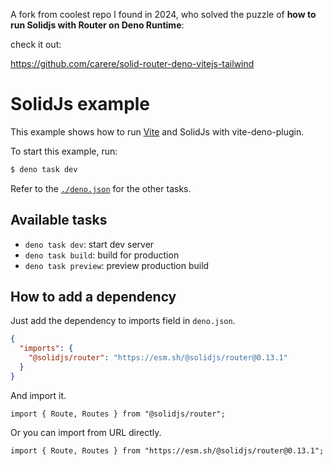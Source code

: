 A fork from coolest repo I found in 2024, who solved the puzzle of **how to run Solidjs with Router on Deno Runtime**: 

check it out:

https://github.com/carere/solid-router-deno-vitejs-tailwind


# SolidJs example

This example shows how to run [Vite](https://vitejs.dev) and SolidJs with
vite-deno-plugin.

To start this example, run:

```bash
$ deno task dev
```

Refer to the [`./deno.json`](./deno.json) for the other tasks.

## Available tasks

- `deno task dev`: start dev server
- `deno task build`: build for production
- `deno task preview`: preview production build

## How to add a dependency

Just add the dependency to imports field in `deno.json`.

```json
{
  "imports": {
    "@solidjs/router": "https://esm.sh/@solidjs/router@0.13.1"
  }
}
```

And import it.

```tsx
import { Route, Routes } from "@solidjs/router";
```

Or you can import from URL directly.

```tsx
import { Route, Routes } from "https://esm.sh/@solidjs/router@0.13.1";
```
